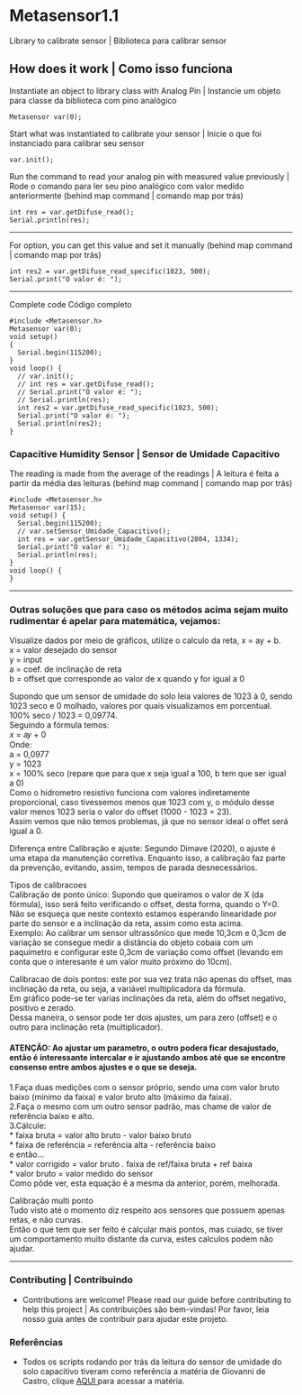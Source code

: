# Metasensor1.1
Library to calibrate sensor | Biblioteca para calibrar sensor

## How does it work | Como isso funciona
Instantiate an object to library class with Analog Pin | Instancie um objeto para classe da biblioteca com pino analógico
```
Metasensor var(0);
```

Start what was instantiated to calibrate your sensor | Inicie o que foi instanciado para calibrar seu sensor
```
var.init();
```

Run the command to read your analog pin with measured value previously | Rode o comando para ler seu pino analógico com valor medido anteriormente (behind map command | comando map por trás)
```
int res = var.getDifuse_read();
Serial.println(res);
```
-----------------------------------------------
For option, you can get this value and set it manually (behind map command | comando map por trás)
```
int res2 = var.getDifuse_read_specific(1023, 500);
Serial.print("O valor é: ");
```
-----------------------------------------------
Complete code Código completo
```
#include <Metasensor.h>
Metasensor var(0);
void setup() 
{
  Serial.begin(115200);
}
void loop() {
  // var.init();
  // int res = var.getDifuse_read();
  // Serial.print("O valor é: ");
  // Serial.println(res);
  int res2 = var.getDifuse_read_specific(1023, 500);
  Serial.print("O valor é: ");
  Serial.println(res2);  
}
```

### Capacitive Humidity Sensor | Sensor de Umidade Capacitivo
The reading is made from the average of the readings | A leitura é feita a partir da média das leituras (behind map command | comando map por trás)
```
#include <Metasensor.h>
Metasensor var(15);
void setup() {
  Serial.begin(115200);  
  // var.setSensor_Umidade_Capacitivo();
  int res = var.getSensor_Umidade_Capacitivo(2804, 1334);
  Serial.print("O valor é: ");
  Serial.println(res);   
}
void loop() {
}
```
-----------------------------------------------
### Outras soluções que para caso os métodos acima sejam muito rudimentar é apelar para matemática, vejamos:  
Visualize dados por meio de gráficos, utilize o calculo da reta, x = ay + b.  
x = valor desejado do sensor  
y = input  
a = coef. de inclinação de reta  
b = offset que corresponde ao valor de x quando y for igual a 0  

Supondo que um sensor de umidade do solo leia valores de 1023 à 0, sendo 1023 seco e 0 molhado, valores por quais visualizamos em porcentual.  
100% seco / 1023 = 0,09774.  
Seguindo a fórmula temos:  
𝑥 = 𝑎𝑦 + 0  
Onde:  
a = 0,0977  
y = 1023  
x = 100% seco (repare que para que x seja igual a 100, b tem que ser igual a 0)  
Como o hidrometro resistivo funciona com valores indiretamente proporcional, caso tivessemos menos que 1023 com y, o módulo desse valor menos 1023 seria o valor do offset (1000 - 1023 = 23).  
Assim vemos que não temos problemas, já que no sensor ideal o offet será igual a 0.  

Diferença entre Calibração e ajuste: Segundo Dimave (2020), o ajuste é uma etapa da manutenção corretiva. Enquanto isso, a calibração faz parte da prevenção, evitando, assim, tempos de parada desnecessários.  

Tipos de calibracoes  
Calibração de ponto único: Supondo que queiramos o valor de X (da fórmula), isso será feito verificando o offset, desta forma, quando o Y=0.  
Não se esqueça que neste contexto estamos esperando linearidade por parte do sensor e a inclinação da reta, assim como esta acima.  
Exemplo: Ao calibrar um sensor ultrassônico que mede 10,3cm e 0,3cm de variação se consegue medir a distância do objeto cobaia com um paquímetro e configurar este 0,3cm de variação como offset (levando em conta que o interesante é um valor muito próximo do 10cm).  

Calibracao de dois pontos: este por sua vez trata não apenas do offset, mas inclinação da reta, ou seja, a variável multiplicadora da fórmula.  
Em gráfico pode-se ter varias inclinações da reta, além do offset negativo, positivo e zerado.  
Dessa maneira, o sensor pode ter dois ajustes, um para zero (offset) e o outro para inclinação reta (multiplicador).  
#### ATENÇÃO: Ao ajustar um parametro, o outro podera ficar desajustado, então é interessante intercalar e ir ajustando ambos até que se encontre consenso entre ambos ajustes e o que se deseja.  

1.Faça duas medições com o sensor próprio, sendo uma com valor bruto baixo (mínimo da faixa) e valor bruto alto (máximo da faixa).  
2.Faça o mesmo com um outro sensor padrão, mas chame de valor de referência baixo e alto.  
3.Cálcule:  
	* faixa bruta = valor alto bruto - valor baixo bruto  
	* faixa de referência = referência alta - referência baixo  
e então...  
	* valor corrigido = valor bruto . faixa de ref/faixa bruta + ref baixa  
	* valor bruto = valor medido do sensor  
Como pôde ver, esta equação é a mesma da anterior, porém, melhorada.  

Calibração multi ponto  
Tudo visto até o momento diz respeito aos sensores que possuem apenas retas, e não curvas.  
Então o que tem que ser feito é calcular mais pontos, mas cuiado, se tiver um comportamento muito distante da curva, estes calculos podem não ajudar.

-----------------------------------------------

### Contributing | Contribuindo
* Contributions are welcome! Please read our guide before contributing to help this project | As contribuições são bem-vindas! Por favor, leia nosso guia antes de contribuir para ajudar este projeto.
### Referências
* Todos os scripts rodando por trás da leitura do sensor de umidade do solo capacitivo tiveram como referência a matéria de Giovanni de Castro, clique <a href="https://www.robocore.net/tutoriais/leitura-umidade-solo"> AQUI </a> para acessar a matéria.
